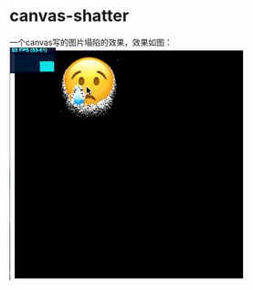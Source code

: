 # canvas-shatter

一个canvas写的图片塌陷的效果，效果如图：
![img](https://github.com/imgss/canvas-shatter/blob/master/shatter.gif?raw=true)
